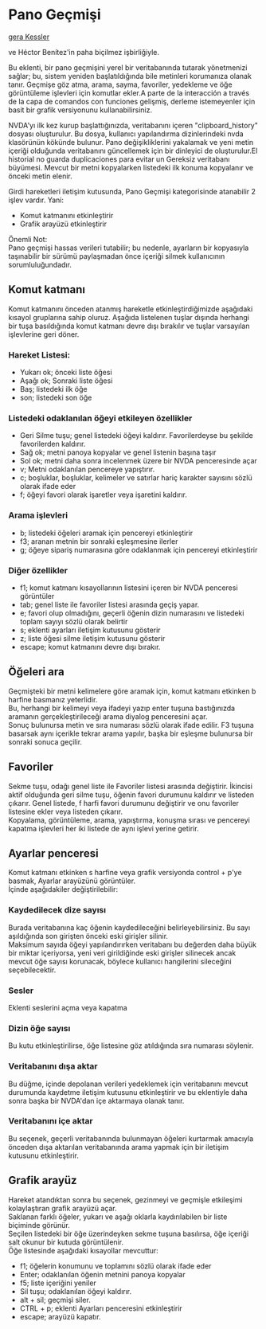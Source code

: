# Pano Geçmişi

[gera Kessler](http://gera.ar)

ve Héctor Benítez'in paha biçilmez işbirliğiyle.

Bu eklenti, bir pano geçmişini yerel bir veritabanında tutarak yönetmenizi sağlar; bu, sistem yeniden başlatıldığında bile metinleri korumanıza olanak tanır.
Geçmişe göz atma, arama, sayma, favoriler, yedekleme ve öğe görüntüleme işlevleri için komutlar ekler.A parte de la interacción a través de la capa de comandos con funciones gelişmiş, derleme istemeyenler için basit bir grafik versiyonunu kullanabilirsiniz.

NVDA'yı ilk kez kurup başlattığınızda, veritabanını içeren "clipboard_history" dosyası oluşturulur. Bu dosya, kullanıcı yapılandırma dizinlerindeki nvda klasörünün kökünde bulunur.
Pano değişikliklerini yakalamak ve yeni metin içeriği olduğunda veritabanını güncellemek için bir dinleyici de oluşturulur.El historial no guarda duplicaciones para evitar un Gereksiz veritabanı büyümesi. Mevcut bir metni kopyalarken listedeki ilk konuma kopyalanır ve önceki metin elenir.

Girdi hareketleri iletişim kutusunda, Pano Geçmişi kategorisinde atanabilir 2 işlev vardır. Yani:

* Komut katmanını etkinleştirir
* Grafik arayüzü etkinleştirir

Önemli Not:  
Pano geçmişi hassas verileri tutabilir; bu nedenle, ayarların bir kopyasıyla taşınabilir bir sürümü paylaşmadan önce içeriği silmek kullanıcının sorumluluğundadır.

## Komut katmanı

Komut katmanını önceden atanmış hareketle etkinleştirdiğimizde aşağıdaki kısayol gruplarına sahip oluruz. Aşağıda listelenen tuşlar dışında herhangi bir tuşa basıldığında komut katmanı devre dışı bırakılır ve tuşlar varsayılan işlevlerine geri döner.

### Hareket Listesi:

* Yukarı ok; önceki liste öğesi
* Aşağı ok; Sonraki liste öğesi
* Baş; listedeki ilk öğe
* son; listedeki son öğe

### Listedeki odaklanılan öğeyi etkileyen özellikler

* Geri Silme tuşu; genel listedeki öğeyi kaldırır. Favorilerdeyse bu şekilde favorilerden kaldırır.
* Sağ ok; metni panoya kopyalar ve genel listenin başına taşır
* Sol ok; metni daha sonra incelenmek üzere bir NVDA penceresinde açar
* v; Metni odaklanılan pencereye yapıştırır.
* c; boşluklar, boşluklar, kelimeler ve satırlar hariç karakter sayısını sözlü olarak ifade eder
* f; öğeyi favori olarak işaretler veya işaretini kaldırır.

### Arama işlevleri

* b; listedeki öğeleri aramak için pencereyi etkinleştirir
* f3; aranan metnin bir sonraki eşleşmesine ilerler
* g; öğeye sipariş numarasına göre odaklanmak için pencereyi etkinleştirir

### Diğer özellikler

* f1; komut katmanı kısayollarının listesini içeren bir NVDA penceresi görüntüler
* tab; genel liste ile favoriler listesi arasında geçiş yapar.
* e; favori olup olmadığını, geçerli öğenin dizin numarasını ve listedeki toplam sayıyı sözlü olarak belirtir
* s; eklenti ayarları iletişim kutusunu gösterir
* z; liste öğesi silme iletişim kutusunu gösterir
* escape; komut katmanını devre dışı bırakır.

## Öğeleri ara

Geçmişteki bir metni kelimelere göre aramak için, komut katmanı etkinken b harfine basmanız yeterlidir.  
Bu, herhangi bir kelimeyi veya ifadeyi yazıp enter tuşuna bastığınızda aramanın gerçekleştirileceği arama diyalog penceresini açar.  
Sonuç bulunursa metin ve sıra numarası sözlü olarak ifade edilir. F3 tuşuna basarsak aynı içerikle tekrar arama yapılır, başka bir eşleşme bulunursa bir sonraki sonuca geçilir.

## Favoriler

Sekme tuşu, odağı genel liste ile Favoriler listesi arasında değiştirir. İkincisi aktif olduğunda geri silme tuşu, öğenin favori durumunu kaldırır ve listeden çıkarır.
Genel listede, f harfi favori durumunu değiştirir ve onu favoriler listesine ekler veya listeden çıkarır.  
Kopyalama, görüntüleme, arama, yapıştırma, konuşma sırası ve pencereyi kapatma işlevleri her iki listede de aynı işlevi yerine getirir.

## Ayarlar penceresi

Komut katmanı etkinken s harfine veya grafik versiyonda control + p'ye basmak, Ayarlar arayüzünü görüntüler.  
İçinde aşağıdakiler değiştirilebilir:

### Kaydedilecek dize sayısı

Burada veritabanına kaç öğenin kaydedileceğini belirleyebilirsiniz. Bu sayı aşıldığında son girişten önceki eski girişler silinir.  
Maksimum sayıda öğeyi yapılandırırken veritabanı bu değerden daha büyük bir miktar içeriyorsa, yeni veri girildiğinde eski girişler silinecek ancak mevcut öğe sayısı korunacak, böylece kullanıcı hangilerini sileceğini seçebilecektir.

### Sesler

Eklenti seslerini açma veya kapatma

### Dizin öğe sayısı

Bu kutu etkinleştirilirse, öğe listesine göz atıldığında sıra numarası söylenir.

### Veritabanını dışa aktar

Bu düğme, içinde depolanan verileri yedeklemek için veritabanını mevcut durumunda kaydetme iletişim kutusunu etkinleştirir ve bu eklentiyle daha sonra başka bir NVDA'dan içe aktarmaya olanak tanır.

### Veritabanını içe aktar

Bu seçenek, geçerli veritabanında bulunmayan öğeleri kurtarmak amacıyla önceden dışa aktarılan veritabanında arama yapmak için bir iletişim kutusunu etkinleştirir.

## Grafik arayüz

Hareket atandıktan sonra bu seçenek, gezinmeyi ve geçmişle etkileşimi kolaylaştıran grafik arayüzü açar.  
Saklanan farklı öğeler, yukarı ve aşağı oklarla kaydırılabilen bir liste biçiminde görünür.  
Seçilen listedeki bir öğe üzerindeyken sekme tuşuna basılırsa, öğe içeriği salt okunur bir kutuda görüntülenir.  
Öğe listesinde aşağıdaki kısayollar mevcuttur:

* f1; öğelerin konumunu ve toplamını sözlü olarak ifade eder
* Enter; odaklanılan öğenin metnini panoya kopyalar
* f5; liste içeriğini yeniler
* Sil tuşu; odaklanılan öğeyi kaldırır.
* alt + sil; geçmişi siler.
* CTRL + p; eklenti Ayarları penceresini etkinleştirir
* escape; arayüzü kapatır.
